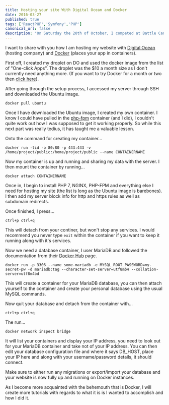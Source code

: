 ```yaml
---
title: Hosting your site With Digital Ocean and Docker
date: 2016-03-27
published: true
tags: ['ReactPHP','Symfony','PHP']
canonical_url: false
description: "On Saturday the 20th of October, I competed at Battle Cancer alongside 3 of my CrossFit friends; Pete, Phil and Matt. The event had somewhere around 1,000 people attending to watch a range of CrossFit teams compete with one another."
---
```


I want to share with you how I am hosting my website with [Digital Ocean](https://m.do.co/c/d5aca73b366f) (hosting company) and [Docker](https://docker.com) (places your app in containers).

First off, I created my droplet on DO and used the docker image from the list of "One-click Apps". The droplet was the $10 a month size as I don't currently need anything more. (If you want to try Docker for a month or two then [click here](https://m.do.co/c/d5aca73b366f)).

After going through the setup process, I accessed my server through SSH and downloaded the Ubuntu image.

``` docker pull ubuntu ```

Once I have downloaded the Ubuntu image, I created my own container. I know I could have pulled in the [php-fpm](https://hub.docker.com/_/php/) container (and I did), I couldn't quite work out how I was supposed to get it working properly. So while this next part was really tedius, it has taught me a valuable lesson.

Onto the command for creating my container...

``` docker run -tid -p 80:80 -p 443:443 -v /home/project/public:/home/project/public --name CONTAINERNAME ```

Now my container is up and running and sharing my data with the server. I then mount the container by running...

``` docker attach CONTAINERNAME ```

Once in, I begin to install PHP 7, NGINX, PHP-FPM and everything else I need for hosting my site (the list is long as the Ubuntu image is barebones). I then add my server block info for http and https rules as well as subdomain redirects.

Once finished, I press...

``` ctrl+p ctrl+q ```

This will detach from your continer, but won't stop any services. I would recommend you never type ```exit``` within the container if you want to keep it running along with it's services.

Now we need a database container, I user MariaDB and followed the documentation from their [Docker Hub](https://hub.docker.com/_/mariadb/) page.

``` docker run -p 3306 --name some-mariadb -e MYSQL_ROOT_PASSWORD=my-secret-pw -d mariadb:tag --character-set-server=utf8mb4 --collation-server=utf8m4bd ```

This will create a container for your MariaDB database, you can then attach yourself to the container and create your personal database using the usual MySQL commands.

Now quit your database and detach from the container with...

``` ctrl+p ctrl+q ```

The run...

``` docker network inspect bridge ```

It will list your containers and display your IP address, you need to look out for your MariaDB container and take not of your IP address. You can then edit your database configuration file and where it says DB_HOST, place your IP here and along with your username/password details, it should connect.

Make sure to either run any migrations or export/import your database and your website is now fully up and running on Docker instances.

As I become more acquainted with the behemouth that is Docker, I will create more tutorials with regards to what it is is I wanted to accomplish and how I did it.
